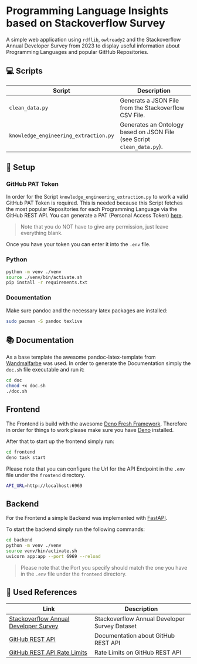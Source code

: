 # Programming Language Insights based on Stackoverflow Survey
A simple web application using `rdflib`, `owlready2` and the Stackoverflow Annual Developer Survey from 2023 to display useful information about Programming Languages and popular GitHub Repositories. 

## :computer: Scripts

|Script|Description|
|-------|-----|
|`clean_data.py`| Generats a JSON File from the Stackoverflow CSV File.|
|`knowledge_engineering_extraction.py`| Generates an Ontology based on JSON File (see Script `clean_data.py`).|

## :rocket: Setup

### GitHub PAT Token
In order for the Script `knowledge_engineering_extraction.py` to work a valid GitHub PAT Token is required. This is needed because this Script fetches the most popular Repositories for each Programming Language via the GitHub REST API. You can generate a PAT (Personal Access Token) [here](https://github.com/settings/tokens).

> Note that you do NOT have to give any permission, just leave everything blank.

Once you have your token you can enter it into the `.env` file.

### Python
```bash
python -m venv ./venv
source ./venv/bin/activate.sh
pip install -r requirements.txt
```

### Documentation
Make sure pandoc and the necessary latex packages are installed:
```bash
sudo pacman -S pandoc texlive
```

## :books: Documentation
As a base template the awesome pandoc-latex-template from [Wandmalfarbe](https://github.com/Wandmalfarbe/pandoc-latex-template) was used. In order to generate the Documentation simply the `doc.sh` file executable and run it:

```bash
cd doc
chmod +x doc.sh
./doc.sh
```

## Frontend
The Frontend is build with the awesome [Deno Fresh Framework](https://fresh.deno.dev/). Therefore in order for things to work please make sure you have [Deno](https://docs.deno.com/runtime/manual/getting_started/installation) installed.

After that to start up the frontend simply run:

```bash
cd frontend
deno task start
```

Please note that you can configure the Url for the API Endpoint in the `.env` file under the `frontend` directory.

```bash
API_URL=http://localhost:6969
```

## Backend
For the Frontend a simple Backend was implemented with [FastAPI](https://fastapi.tiangolo.com/).

To start the backend simply run the following commands:

```bash
cd backend
python -m venv ./venv
source venv/bin/activate.sh
uvicorn app:app --port 6969 --reload
```
> Please note that the Port you specify should match the one you have in the `.env` file under the `frontend` directory.

## :clap: Used References

|Link|Description|
|-------|-----|
|[Stackoverflow Annual Developer Survey](https://insights.stackoverflow.com/survey)| Stackoverflow Annual Developer Survey Dataset|
|[GitHub REST API](https://docs.github.com/en/rest/search?apiVersion=2022-11-28)| Documentation about GitHub REST API|
|[GitHub REST API Rate Limits](https://docs.github.com/en/rest/rate-limit/rate-limit?apiVersion=2022-11-28)| Rate Limits on GitHub REST API|

